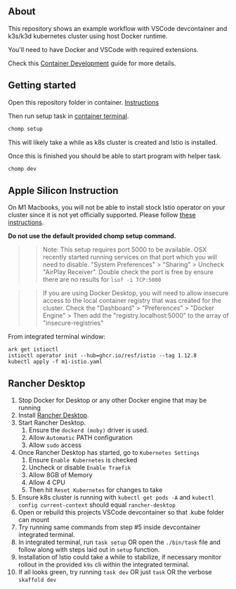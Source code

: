 ## About

This repository shows an example workflow with VSCode devcontainer and k3s/k3d kubernetes cluster using host Docker runtime.

You'll need to have Docker and VSCode with required extensions.

Check this [Container Development](https://code.visualstudio.com/docs/remote/containers) guide for more details.

## Getting started

Open this repository folder in container. [Instructions](https://code.visualstudio.com/docs/remote/containers#_quick-start-open-an-existing-folder-in-a-container)

Then run setup task in [container terminal](https://code.visualstudio.com/docs/remote/containers#_opening-a-terminal).

```bash
chomp setup
```

This will likely take a while as k8s cluster is created and Istio is installed.

Once this is finished you should be able to start program with helper task.

```bash
chomp dev
```

## Apple Silicon Instruction
On M1 Macbooks, you will not be able to install stock Istio operator on your cluster since it is not yet officially supported. Please follow [these instructions](https://github.com/resf/istio).

__Do not use the default provided chomp setup command.__

>> Note: This setup requires port 5000 to be available. OSX recently started running services on that port which you will need to disable. "System Preferences" > "Sharing" > Uncheck "AirPlay Receiver". Double check the port is free by ensure there are no results for `lsof -i TCP:5000`

>> If you are using Docker Desktop, you will need to allow insecure access to the local container registry that was created for the cluster. Check the "Dashboard" > "Preferences" > "Docker Engine" > Then add the "registry.localhost:5000" to the array of "insecure-registries"

From integrated terminal window:
```
ark get istioctl
istioctl operator init --hub=ghcr.io/resf/istio --tag 1.12.8
kubectl apply -f m1-istio.yaml
```

## Rancher Desktop

1. Stop Docker for Desktop or any other Docker engine that may be running
2. Install [Rancher Desktop](https://docs.rancherdesktop.io/getting-started/installation).
3. Start Rancher Desktop.
   1. Ensure the `dockerd (moby)` driver is used.
   2. Allow `Automatic` PATH configuration
   3. Allow `sudo` access
4. Once Rancher Desktop has started, go to `Kubernetes Settings`
   1. Ensure `Enable Kubernetes` is checked
   2. Uncheck or disable `Enable Traefik`
   3. Allow 8GB of Memory
   4. Allow 4 CPU
   5. Then hit `Reset Kubernetes` for changes to take
5. Ensure k8s cluster is running with `kubectl get pods -A` and `kubectl config current-context` should equal `rancher-desktop`
6. Open or rebuild this projects VSCode devcontainer so that .kube folder can mount
7. Try running same commands from step #5 inside devcontainer integrated terminal.
8. In integrated terminal, run `task setup` OR open the `./bin/task` file and follow along with steps laid out in `setup` function.
9. Installation of Istio could take a while to stabilize, if necessary monitor rollout in the provided `k9s` cli within the integrated terminal.
10. If all looks green, try running `task dev` OR just `task` OR the verbose `skaffold dev`